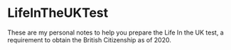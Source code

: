 # LifeInTheUKTest
These are my personal notes to help you prepare the Life In the UK test, a requirement to obtain the British Citizenship as of 2020.
